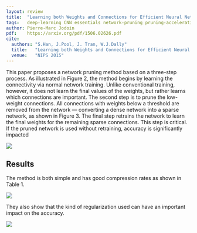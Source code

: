 ```yaml
---
layout: review
title:  "Learning both Weights and Connections for Efficient Neural Networks"
tags:   deep-learning CNN essentials network-pruning pruning-acceleration
author: Pierre-Marc Jodoin
pdf:    https://arxiv.org/pdf/1506.02626.pdf
cite:
  authors: "S.Han, J.Pool, J. Tran, W.J.Dally"
  title:   "Learning both Weights and Connections for Efficient Neural Networks"
  venue:   "NIPS 2015"
---
```


This paper proposes a network pruning method based on a three-step process.  As illustrated in Figure 2, the method begins by learning
the connectivity via normal network training. Unlike conventional training, however, it does not learn the final values of the weights, but rather learns which connections are important.  The second step is to prune the low-weight connections. All connections with weights below a threshold are removed from the network — converting a dense network into a sparse network, as shown in Figure 3. The final step retrains the network to learn the final weights for the remaining
sparse connections. This step is critical. If the pruned network is used without retraining, accuracy is significantly impacted

![](/deep-learning/images/pruning2015/sc01.png)

## Results

The method is both simple and has good compression rates as shown in Table 1.

![](/deep-learning/images/pruning2015/sc02.png)

They also show that the kind of regularization used can have an important impact on the accuracy.

![](/deep-learning/images/pruning2015/sc03.png)






